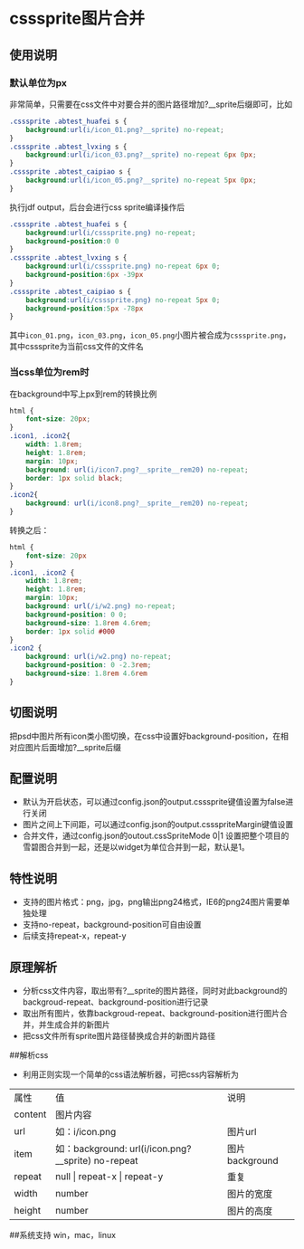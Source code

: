 # csssprite图片合并

## 使用说明

### 默认单位为px
非常简单，只需要在css文件中对要合并的图片路径增加?__sprite后缀即可，比如
``` css
.csssprite .abtest_huafei s {
    background:url(i/icon_01.png?__sprite) no-repeat;
}
.csssprite .abtest_lvxing s {
    background:url(i/icon_03.png?__sprite) no-repeat 6px 0px;
}
.csssprite .abtest_caipiao s {
    background:url(i/icon_05.png?__sprite) no-repeat 5px 0px;
}
```

执行jdf output，后台会进行css sprite编译操作后
``` css
.csssprite .abtest_huafei s {
    background:url(i/csssprite.png) no-repeat;
    background-position:0 0
}
.csssprite .abtest_lvxing s {
    background:url(i/csssprite.png) no-repeat 6px 0;
    background-position:6px -39px
}
.csssprite .abtest_caipiao s {
    background:url(i/csssprite.png) no-repeat 5px 0;
    background-position:5px -78px
}
```
其中`icon_01.png`，`icon_03.png`，`icon_05.png`小图片被合成为`csssprite.png`，其中csssprite为当前css文件的文件名

### 当css单位为rem时

在background中写上px到rem的转换比例
``` css
html {
    font-size: 20px;
}
.icon1, .icon2{
    width: 1.8rem;
    height: 1.8rem;
    margin: 10px;
    background: url(i/icon7.png?__sprite__rem20) no-repeat;
    border: 1px solid black;
}
.icon2{
    background: url(i/icon8.png?__sprite__rem20) no-repeat;
}
```
转换之后：
```css
html {
	font-size: 20px
}
.icon1, .icon2 {
	width: 1.8rem;
	height: 1.8rem;
	margin: 10px;
	background: url(/i/w2.png) no-repeat;
	background-position: 0 0;
	background-size: 1.8rem 4.6rem;
	border: 1px solid #000
}
.icon2 {
	background: url(i/w2.png) no-repeat;
	background-position: 0 -2.3rem;
	background-size: 1.8rem 4.6rem
}
```

## 切图说明
把psd中图片所有icon类小图切换，在css中设置好background-position，在相对应图片后面增加?__sprite后缀

## 配置说明
* 默认为开启状态，可以通过config.json的output.csssprite键值设置为false进行关闭
* 图片之间上下间距，可以通过config.json的output.cssspriteMargin键值设置
* 合并文件，通过config.json的outout.cssSpriteMode 0|1 设置把整个项目的雪碧图合并到一起，还是以widget为单位合并到一起，默认是1。

## 特性说明
* 支持的图片格式：png，jpg，png输出png24格式，IE6的png24图片需要单独处理
* 支持no-repeat，background-position可自由设置
* 后续支持repeat-x，repeat-y

## 原理解析
* 分析css文件内容，取出带有?__sprite的图片路径，同时对此background的backgroud-repeat、background-position进行记录
* 取出所有图片，依靠backgroud-repeat、background-position进行图片合并，并生成合并的新图片
* 把css文件所有sprite图片路径替换成合并的新图片路径

##解析css
* 利用正则实现一个简单的css语法解析器，可把css内容解析为

<table>
	<tr><td>属性</td> <td>值</td> <td>说明</td> </tr>
	<tr><td>content</td> <td>图片内容</td> <td></td> </tr>
	<tr><td>url</td> <td>如：i/icon.png</td> <td>图片url</td> </tr>
	<tr><td>item</td> <td>如：background: url(i/icon.png?__sprite) no-repeat</td> <td>图片background</td> </tr>
	<tr><td>repeat</td> <td>null | repeat-x | repeat-y</td> <td>重复</td> </tr>
	<tr><td>width</td> <td>number</td> <td>图片的宽度</td> </tr>
	<tr><td>height</td> <td>number</td> <td>图片的高度</td> </tr>
</table>

##系统支持
win，mac，linux
